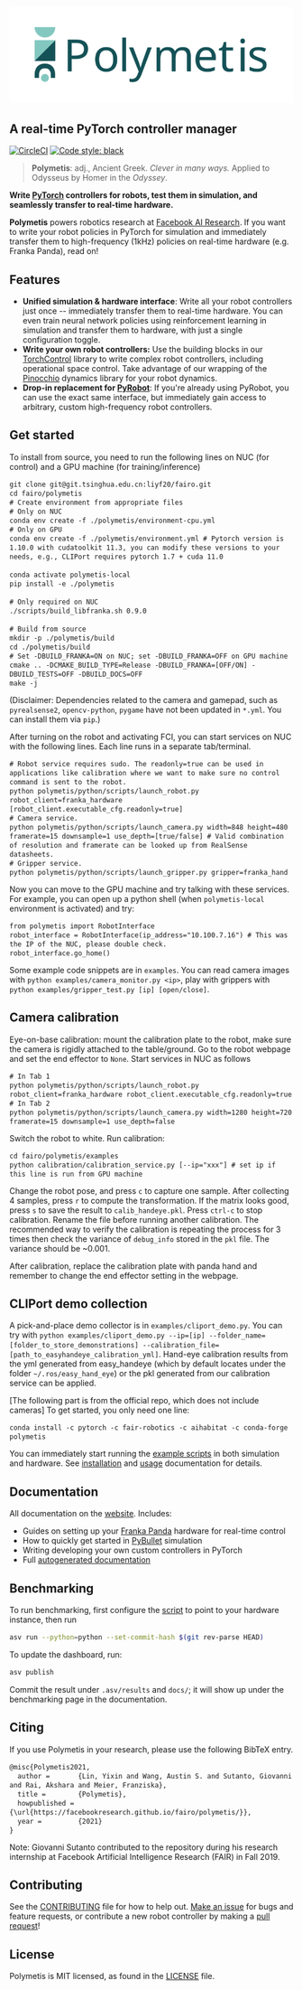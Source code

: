 ![Polymetis: a real-time PyTorch controller manager](./docs/source/img/polymetis-logo.svg)

## A real-time PyTorch controller manager

[![CircleCI](https://circleci.com/gh/facebookresearch/fairo/tree/main.svg?style=svg&circle-token=7fadbd3989ab8e76003fd5193ad62e26686bc4a6)](https://circleci.com/gh/facebookresearch/fairo/tree/main)
[![Code style: black](https://img.shields.io/badge/code%20style-black-000000.svg)](https://github.com/psf/black)

> **Polymetis**: adj., Ancient Greek. _Clever in many ways._ Applied to Odysseus by Homer in the _Odyssey_.

**Write [PyTorch](http://pytorch.org/) controllers for robots, test them in simulation, and seamlessly transfer to real-time hardware.**

**Polymetis** powers robotics research at [Facebook AI Research](https://ai.facebook.com/). If you want to write your robot policies in PyTorch for simulation and immediately transfer them to high-frequency (1kHz) policies on real-time hardware (e.g. Franka Panda), read on!

## Features

- **Unified simulation & hardware interface**: Write all your robot controllers just once -- immediately transfer them to real-time hardware. You can even train neural network policies using reinforcement learning in simulation and transfer them to hardware, with just a single configuration toggle.
- **Write your own robot controllers:** Use the building blocks in our [TorchControl](https://facebookresearch.github.io/fairo/polymetis/torchcontrol-doc.html) library to write complex robot controllers, including operational space control. Take advantage of our wrapping of the [Pinocchio](https://github.com/stack-of-tasks/pinocchio) dynamics library for your robot dynamics.
- **Drop-in replacement for [PyRobot](https://pyrobot.org/)**: If you're already using PyRobot, you can use the exact same interface, but immediately gain access to arbitrary, custom high-frequency robot controllers.

## Get started

To install from source, you need to run the following lines on NUC (for control) and a GPU machine (for training/inference)
```
git clone git@git.tsinghua.edu.cn:liyf20/fairo.git
cd fairo/polymetis
# Create environment from appropriate files
# Only on NUC
conda env create -f ./polymetis/environment-cpu.yml
# Only on GPU
conda env create -f ./polymetis/environment.yml # Pytorch version is 1.10.0 with cudatoolkit 11.3, you can modify these versions to your needs, e.g., CLIPort requires pytorch 1.7 + cuda 11.0

conda activate polymetis-local
pip install -e ./polymetis

# Only required on NUC
./scripts/build_libfranka.sh 0.9.0

# Build from source
mkdir -p ./polymetis/build
cd ./polymetis/build
# Set -DBUILD_FRANKA=ON on NUC; set -DBUILD_FRANKA=OFF on GPU machine
cmake .. -DCMAKE_BUILD_TYPE=Release -DBUILD_FRANKA=[OFF/ON] -DBUILD_TESTS=OFF -DBUILD_DOCS=OFF
make -j
```
(Disclaimer: Dependencies related to the camera and gamepad, such as `pyrealsense2`, `opencv-python`, `pygame` have not been updated in `*.yml`. You can install them via `pip`.)

After turning on the robot and activating FCI, you can start services on NUC with the following lines. Each line runs in a separate tab/terminal.
```
# Robot service requires sudo. The readonly=true can be used in applications like calibration where we want to make sure no control command is sent to the robot.
python polymetis/python/scripts/launch_robot.py robot_client=franka_hardware [robot_client.executable_cfg.readonly=true]
# Camera service.
python polymetis/python/scripts/launch_camera.py width=848 height=480 framerate=15 downsample=1 use_depth=[true/false] # Valid combination of resolution and framerate can be looked up from RealSense datasheets. 
# Gripper service.
python polymetis/python/scripts/launch_gripper.py gripper=franka_hand
``` 

Now you can move to the GPU machine and try talking with these services. For example, you can open up a python shell (when `polymetis-local` environment is activated) and try:
```
from polymetis import RobotInterface
robot_interface = RobotInterface(ip_address="10.100.7.16") # This was the IP of the NUC, please double check.
robot_interface.go_home()
```
Some example code snippets are in `examples`. You can read camera images with `python examples/camera_monitor.py <ip>`, play with grippers with `python examples/gripper_test.py [ip] [open/close]`.

## Camera calibration

Eye-on-base calibration: mount the calibration plate to the robot, make sure the camera is rigidly attached to the table/ground. Go to the robot webpage and set the end effector to `None`.
Start services in NUC as follows
```
# In Tab 1
python polymetis/python/scripts/launch_robot.py robot_client=franka_hardware robot_client.executable_cfg.readonly=true
# In Tab 2
python polymetis/python/scripts/launch_camera.py width=1280 height=720 framerate=15 downsample=1 use_depth=false
```
Switch the robot to white.
Run calibration:
```
cd fairo/polymetis/examples
python calibration/calibration_service.py [--ip="xxx"] # set ip if this line is run from GPU machine
```
Change the robot pose, and press `c` to capture one sample. After collecting 4 samples, press `r` to compute the transformation. If the matrix looks good, press `s` to save the result to `calib_handeye.pkl`. Press `ctrl-c` to stop calibration. Rename the file before running another calibration. The recommended way to verify the calibration is repeating the process for 3 times then check the variance of `debug_info` stored in the `pkl` file. The variance should be ~0.001.

After calibration, replace the calibration plate with panda hand and remember to change the end effector setting in the webpage. 

## CLIPort demo collection
A pick-and-place demo collector is in `examples/cliport_demo.py`. You can try with `python examples/cliport_demo.py --ip=[ip] --folder_name=[folder_to_store_demonstrations] --calibration_file=[path_to_easyhandeye_calibration_yml]`. Hand-eye calibration results from the yml generated from easy_handeye (which by default locates under the folder `~/.ros/easy_hand_eye`) or the pkl generated from our calibration service can be applied.  

[The following part is from the official repo, which does not include cameras] To get started, you only need one line:

```
conda install -c pytorch -c fair-robotics -c aihabitat -c conda-forge polymetis
```

You can immediately start running the [example scripts](https://github.com/facebookresearch/fairo/tree/main/polymetis/examples) in both simulation and hardware. See [installation](https://facebookresearch.github.io/fairo/polymetis/installation.html) and [usage](https://facebookresearch.github.io/fairo/polymetis/usage.html) documentation for details.

## Documentation

All documentation on the [website](https://facebookresearch.github.io/fairo/polymetis/). Includes:

- Guides on setting up your [Franka Panda](https://frankaemika.github.io/docs/libfranka.html) hardware for real-time control
- How to quickly get started in [PyBullet](https://github.com/bulletphysics/bullet30) simulation
- Writing developing your own custom controllers in PyTorch
- Full [autogenerated documentation](https://facebookresearch.github.io/fairo/polymetis/modules.html)

## Benchmarking

To run benchmarking, first configure the [script](polymetis/tests/python/polymetis/benchmarks/benchmark_robustness.py) to point to your hardware instance, then run

```bash
asv run --python=python --set-commit-hash $(git rev-parse HEAD)
```

To update the dashboard, run:

```bash
asv publish
```

Commit the result under `.asv/results` and `docs/`; it will show up under the benchmarking page in the documentation.

## Citing
If you use Polymetis in your research, please use the following BibTeX entry.
```
@misc{Polymetis2021,
  author =       {Lin, Yixin and Wang, Austin S. and Sutanto, Giovanni and Rai, Akshara and Meier, Franziska},
  title =        {Polymetis},
  howpublished = {\url{https://facebookresearch.github.io/fairo/polymetis/}},
  year =         {2021}
}
```

Note: Giovanni Sutanto contributed to the repository during his research internship at Facebook Artificial Intelligence Research (FAIR) in Fall 2019.

## Contributing

See the [CONTRIBUTING](CONTRIBUTING.md) file for how to help out. [Make an issue](https://github.com/facebookresearch/fairo/issues/new/choose) for bugs and feature requests, or contribute a new robot controller by making a [pull request](https://github.com/facebookresearch/fairo/pulls)!

## License
Polymetis is MIT licensed, as found in the [LICENSE](LICENSE) file.
